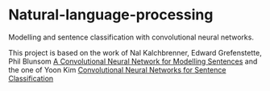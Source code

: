 # Natural-language-processing
Modelling and sentence classification with convolutional neural networks.

This project is based on the work of Nal Kalchbrenner, Edward Grefenstette, Phil Blunsom [A Convolutional Neural Network for Modelling Sentences](https://arxiv.org/abs/1404.2188) and the one of Yoon Kim [Convolutional Neural Networks for Sentence Classification](https://arxiv.org/abs/1408.5882v2)
